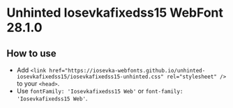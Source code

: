 # Unhinted Iosevkafixedss15 WebFont 28.1.0

## How to use

- Add `<link href="https://iosevka-webfonts.github.io/unhinted-iosevkafixedss15/iosevkafixedss15-unhinted.css" rel="stylesheet" />` to your `<head>`.
- Use `fontFamily: 'Iosevkafixedss15 Web'` or `font-family: 'Iosevkafixedss15 Web'`.
